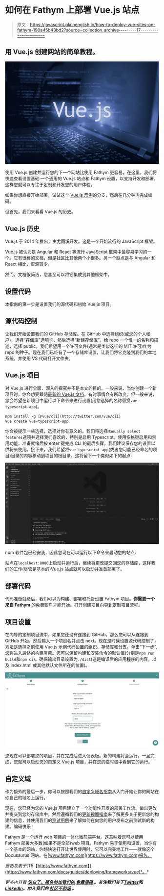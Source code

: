 # 如何在 Fathym 上部署 Vue.js 站点

> 原文：<https://javascript.plainenglish.io/how-to-deploy-vue-sites-on-fathym-190a45b43bd2?source=collection_archive---------17----------------------->

## 用 Vue.js 创建网站的简单教程。

![](img/d65ded563f62d014792b9f186da9b71e.png)

使用 Vue.js 创建并运行您的下一个网站比使用 Fathym 更容易。在这里，我们将快速查看设置基础:一个通用的 Vue.js 站点和 Fathym 设置，以支持开发和部署，这样您就可以专注于定制和开发您的用户体验。

如果你想直接开始部署，试试这个 [Vue.js 示例](https://www.fathym.com/dashboard/create-project?recipeId=00000000-0000-0000-0000-000000000003)的分支，然后在几分钟内完成编码。

但首先，我们来看看 Vue.js 的历史。

## Vue.js 历史

Vue.js 于 2014 年推出，由尤雨溪开发。这是一个开始流行的 JavaScript 框架。

Vue.js 被认为是 Angular 和 React 等流行 JavaScript 框架中最容易学习的一个。它有很棒的文档，但是社区比其他两个小很多。另一个缺点是与 Angular 和 React 相比，资源较少。

然而，文档很简洁，您甚至可以将它集成到其他框架中。

## 设置代码

本指南的第一步是设置我们的源代码和初始 Vue.js 项目。

## 源代码控制

让我们开始设置我们的 GitHub 存储库。在 GitHub 中选择组织(或您的个人帐户)，选择“存储库”选项卡，然后选择“新建存储库”。给 repo 一个惟一的名称和描述，选择 public，我们希望用一个许可文件(通常是类似这样的 MIT 许可)作为 repo 的种子。现在我们已经有了一个存储库设置，让我们将它克隆到我们的本地系统，并使用 VS 代码打开文件夹。

## Vue.js 项目

对 Vue.js 进行全面、深入的探究并不是本文的目的。一般来说，当你创建一个新项目时，你会想要跟随[最新的 Vue.js 文档](https://vuejs.org/v2/guide/)。有时事情会有所改变，但一般来说，您会希望在新项目中运行以下命令来进行设置(用您选择的名称替换`vue-typescript-app`)。

```
npm install -g [@vue/cli](http://twitter.com/vue/cli)
vue create vue-typescript-app
```

你会被提示一些选择，选择对你有意义的。我们将选择`Manually select features`选项并选择我们喜欢的，特别是启用 Typescript。使用空格键启用和禁用功能，准备就绪后按 enter 键完成 CLI 的最后步骤，我们建议保存您的设置以供将来使用。接下来，我们希望将`vue-typescript-app`(或者您可能已经命名的项目)目录的内容移动到项目的根目录。这将留下一个类似如下的起点:

![](img/9b1f22d6fd721f78487521cc7202fa90.png)

npm 软件包已经安装，因此您现在可以运行以下命令来启动您的站点:

站点在`localhost:8080`上启动并运行后，继续将更改提交回您的存储库，这样我们的工作(尽管是基本的)Vue.js 站点就可以启动并准备部署了。

## 部署代码

代码准备就绪后，我们可以为构建、部署和托管设置 Fathym 项目。**你需要一个来自 Fathym** 的免费账户才能开始。打开创建项目向导到[定制项目](https://www.fathym.com/dashboard/create-project?recipeId=custom)流程。

## 项目设置

在向导的定制项目流中，如果您还没有连接到 GitHub，那么您可以从连接到 GitHub 开始，然后输入一个项目名并点击 next。现在是时候设置源代码控制了，方法是选择之前使用 Vue.js 示例代码设置的组织、存储库和分支。单击“下一步”,您将进入最终的构建屏幕。您可以保留构建和安装命令的默认值(分别是`npm run build`和`npm ci`)。确保输出目录设置为`./dist`(这是编译后的应用程序的内容，以及 index.html 或其他默认文件所在的位置)。

![](img/60e980e6ab87b3d95f31bda950852601.png)

您现在可以部署您的项目，并在完成后进入仪表板。新的构建将会运行，一旦完成，您就可以启动您的自定义 Vue.js 项目，并在您的临时域中看到它的运行。

## 自定义域

作为额外的最后一步，你可以按照我们的[自定义域名指南](https://www.fathym.com/docs/getting-started/global-edge-network)从入门开始让你的网站在你自己的域名上运行。

现在，您已经为您的 Vue.js 项目建立了一个功能性开发的部署工作流。做出更改并提交到您的存储库中，然后遵循我们的[更新视图指南](https://www.fathym.com/docs/guides/applications/updating)来了解更多关于更新您的构建的信息，并使用我们的[测试用例](https://www.fathym.com/docs/guides/applications/testing-use-cases)来了解如何在向您的用户发布之前测试新的构建。编码快乐！

Fathym 是一个运行 web 项目的一体化微前端平台。这意味着您可以使用 Fathym 部署大多数(如果不是全部)web 项目。Fathym 易于使用和设置，当你有一个基本的网站，你想快速打开让世界使用时，它可以完美地工作——就像这个 Docusaurus 网站。在[www.fathym.com](https://www.fathym.com)报名。

*最初发表于*[T5【https://www.fathym.com】](https://www.fathym.com/docs/guides/deploying/frameworks/vue)*。*

*更多内容看* [***说白了。报名参加我们的***](https://plainenglish.io/) **[***免费周报***](http://newsletter.plainenglish.io/) *。关注我们关于*[***Twitter***](https://twitter.com/inPlainEngHQ)*和*[***LinkedIn***](https://www.linkedin.com/company/inplainenglish/)*。加入我们的* [***社区不和谐***](https://discord.gg/GtDtUAvyhW) *。***
